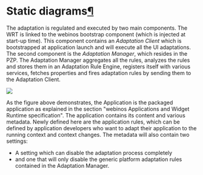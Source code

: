 Static diagrams[¶](#Static-diagrams)
====================================

The adaptation is regulated and executed by two main components. The WRT
is linked to the webinos bootstrap component (which is injected at
start-up time). This component contains an *Adaptation Client* which is
bootstrapped at application launch and will execute all the UI
adaptations. The second component is the *Adaptation Manager*, which
resides in the PZP. The Adaptation Manager aggregates all the rules,
analyzes the rules and stores them in an Adaptation Rule Engine,
registers itself with various services, fetches properties and fires
adaptation rules by sending them to the Adaptation Client.

![](UI_Adaptation.svg)

As the figure above demonstrates, the Application is the packaged
application as explained in the section "webinos Applications and Widget
Runtime specification". The application contains its content and various
metadata. Newly defined here are the application rules, which can be
defined by application developers who want to adapt their application to
the running context and context changes. The metadata will also contain
two settings:

-   A setting which can disable the adaptation process completely
-   and one that will only disable the generic platform adaptation rules
    contained in the Adaptation Manager.

